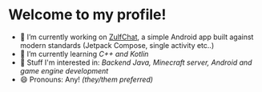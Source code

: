 # Welcome to my profile! 

- 🔭 I’m currently working on [ZulfChat](https://github.com/Zulfen/ZulfChat), a simple Android app built against modern standards (Jetpack Compose, single activity etc..)
- 🌱 I’m currently learning *C++ and Kotlin*
- 🤔 Stuff I'm interested in: *Backend Java, Minecraft server, Android and game engine development*
- 😄 Pronouns: Any! *(they/them preferred)*
